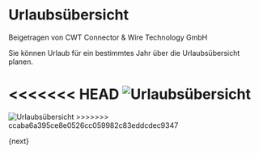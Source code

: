 # Urlaubsübersicht
<span class="text-muted contributed-by">Beigetragen von CWT Connector & Wire Technology GmbH</span>

Sie können Urlaub für ein bestimmtes Jahr über die Urlaubsübersicht planen.

<<<<<<< HEAD
<img class="screenshot" alt="Urlaubsübersicht" src="/docs/assets/img/human-resources/holiday-list.png">
=======
<img class="screenshot" alt="Urlaubsübersicht" src="{{docs_base_url}}/assets/img/human-resources/holiday-list.png">
>>>>>>> ccaba6a395ce8e0526cc059982c83eddcdec9347

{next}
